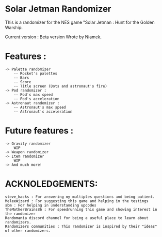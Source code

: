 # Solar Jetman Randomizer

This is a randomizer for the NES game "Solar Jetman : Hunt for the Golden Warship.

Current version : Beta version
Wrote by Niamek.


# Features :
    -> Palette randomizer
        -- Rocket's palettes
        -- Bars
        -- Score
        -- Title screen (Dots and astronaut's fire)
    -> Pod randomizer :
        -- Pod's max speed
        -- Pod's acceleration
    -> Astronaut randomizer :
        -- Astronaut's max speed
        -- Astronaut's acceleration


# Future features :
    -> Gravity randomizer
        WIP
    -> Weapon randomizer
    -> Item randomizer
        WIP
    -> And much more!





# ACKNOLEDGEMENTS:
    steve_hacks : For answering my multiples questions and being patient.
    MeleeWizard : For suggesting this game and helping in the testings
    sbm : For helping in understanding upcodes
    TheMotherBrains86 : For speedrunning this game and showing interest in the randomizer
    Randomania discord channel for being a useful place to learn about randomizers.
    Randomizers communities : This randomizer is inspired by their "ideas" of other randomizers.